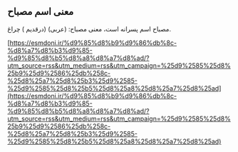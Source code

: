 ## معنی اسم مصباح


مصباح اسم پسرانه است، معنی مصباح: (عربی) (درقدیم ) چراغ.

[https://esmdoni.ir/%d9%85%d8%b9%d9%86%db%8c-%d8%a7%d8%b3%d9%85-%d9%85%d8%b5%d8%a8%d8%a7%d8%ad/?utm_source=rss&utm_medium=rss&utm_campaign=%25d9%2585%25d8%25b9%25d9%2586%25db%258c-%25d8%25a7%25d8%25b3%25d9%2585-%25d9%2585%25d8%25b5%25d8%25a8%25d8%25a7%25d8%25ad](https://esmdoni.ir/%d9%85%d8%b9%d9%86%db%8c-%d8%a7%d8%b3%d9%85-%d9%85%d8%b5%d8%a8%d8%a7%d8%ad/?utm_source=rss&utm_medium=rss&utm_campaign=%25d9%2585%25d8%25b9%25d9%2586%25db%258c-%25d8%25a7%25d8%25b3%25d9%2585-%25d9%2585%25d8%25b5%25d8%25a8%25d8%25a7%25d8%25ad) 